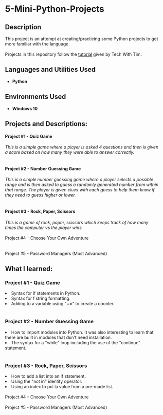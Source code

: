 <h1>5-Mini-Python-Projects</h1>

<h2>Description</h2>
This project is an attempt at creating/practicing some Python projects to get more familiar with the language.
<br><br/>
Projects in this repository follow the <a href="https://www.youtube.com/watch?v=DLn3jOsNRVE&ab_channel=TechWithTim">tutorial</a> given by Tech With Tim.


<h2>Languages and Utilities Used</h2>

- <b>Python</b> 

<h2>Environments Used </h2>

- <b>Windows 10</b> 

<h2>Projects and Descriptions:</h2>

<p align="left">
<h4>Project #1 - Quiz Game</h4>
<i>This is a simple game where a player is asked 4 questions and then is given a score based on how many they were able to answer correctly.</i>
<br /><br />
<h4>Project #2 - Number Guessing Game</h4>
<i>This is a simple number guessing game where a player selects a possible range and is then asked to guess a randomly generated number from within that range.  The player is given clues with each guess to help them know if they need to guess higher or lower.</i>
<br /><br />
<h4>Project #3 - Rock, Paper, Scissors</h4>
<i>This is a game of rock, paper, scissors which keeps track of how many times the computer vs the player wins.</i>
<br /><br />
Project #4 - Choose Your Own Adventure <br/>
<br />
<br />
Project #5 - Password Managers (Most Advanced) <br/>


<h2>What I learned:</h2>
<h3>Project #1 - Quiz Game</h3>
<li>Syntax for if statements in Python.</li>
<li>Syntax for f string formatting.</li>
<li>Adding to a variable using "+=" to create a counter.</li>
<br />
<h3>Project #2 - Number Guessing Game</h3>
<li>How to import modules into Python.  It was also interesting to learn that there are built in modules that don't need installation.</li>
<li>The syntax for a "while" loop including the use of the "continue" statement.</li>
<br />
<h3>Project #3 - Rock, Paper, Scissors</h3>
<li>How to add a list into an if statement.</li>
<li>Using the "not in" identity operator.</li>
<li>Using an index to pul la value from a pre-made list.</li>
<br />
Project #4 - Choose Your Own Adventure <br/>
<br />
Project #5 - Password Managers (Most Advanced) <br/>

<!--
 ```diff
- text in red
+ text in green
! text in orange
# text in gray
@@ text in purple (and bold)@@
```
--!>
